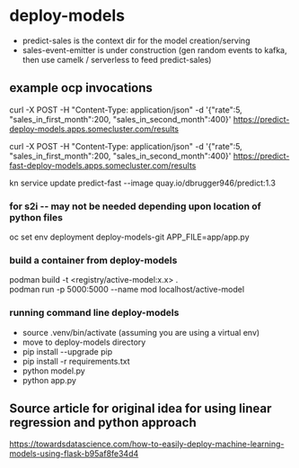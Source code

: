 # deploy-models

- predict-sales is the context dir for the model creation/serving  
- sales-event-emitter is under construction (gen random events to kafka, then use camelk / serverless to feed predict-sales)  

## example ocp invocations
curl -X POST -H "Content-Type: application/json" -d  '{"rate":5, "sales_in_first_month":200, "sales_in_second_month":400}' https://predict-deploy-models.apps.somecluster.com/results

curl -X POST -H "Content-Type: application/json" -d  '{"rate":5, "sales_in_first_month":200, "sales_in_second_month":400}' https://predict-fast-deploy-models.apps.somecluster.com/results


kn service update predict-fast --image quay.io/dbrugger946/predict:1.3

### for s2i  -- may not be needed depending upon location of python files
oc set env deployment deploy-models-git  APP_FILE=app/app.py
### build a container from deploy-models
podman build -t <registry/active-model:x.x> .  
podman run  -p 5000:5000  --name mod localhost/active-model  
### running command line deploy-models
- source .venv/bin/activate (assuming you are using a virtual env)
- move to deploy-models directory
- pip install --upgrade pip
- pip install -r requirements.txt
- python model.py
- python app.py

## Source article for original idea for using linear regression and python approach

https://towardsdatascience.com/how-to-easily-deploy-machine-learning-models-using-flask-b95af8fe34d4



